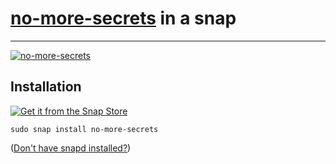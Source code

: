# [no-more-secrets](https://github.com/bartobri/no-more-secrets) in a snap #

-------------------------------------------------------------------------------

[![no-more-secrets](https://snapcraft.io/no-more-secrets/badge.svg)](https://snapcraft.io/no-more-secrets)

## Installation ##

[![Get it from the Snap Store](https://snapcraft.io/static/images/badges/en/snap-store-black.svg)](https://snapcraft.io/no-more-secrets)

``` shell
sudo snap install no-more-secrets
```

([Don't have snapd installed?](https://snapcraft.io/docs/core/install))
